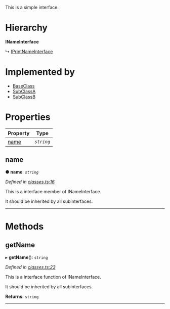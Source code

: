 

This is a simple interface.

# Hierarchy

**INameInterface**

↳  [IPrintNameInterface](_classes_.iprintnameinterface.md)

# Implemented by

* [BaseClass](../classes/_classes_.baseclass.md)
* [SubClassA](../classes/_classes_.subclassa.md)
* [SubClassB](../classes/_classes_.subclassb.md)

# Properties

|Property|Type|
|--------|----|
|[name](_classes_.inameinterface.md#name) | *`string`*|

<a id="name"></a>

##  name

**●  name**:  *`string`* 

*Defined in [classes.ts:16](https://github.com/tgreyjs/typedoc-plugin-markdown/blob/master/tests/src/classes.ts#L16)*

This is a interface member of INameInterface.

It should be inherited by all subinterfaces.

___

# Methods

<a id="getname"></a>

##  getName

▸ **getName**(): `string`

*Defined in [classes.ts:23](https://github.com/tgreyjs/typedoc-plugin-markdown/blob/master/tests/src/classes.ts#L23)*

This is a interface function of INameInterface.

It should be inherited by all subinterfaces.

**Returns:** `string`

___

